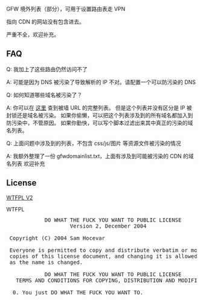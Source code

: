 GFW 境外列表（部分），可用于设置路由表走 VPN

指向 CDN 的网站没有包含进去。

严重不全，欢迎补充。

## FAQ

Q: 我加上了这些路由仍然访问不了

A: 可能是因为 DNS 被污染了导致解析的 IP 不对。请配置一个可以防污染的 DNS

Q: 如何知道哪些域名被污染了？

A: 你可以在 [这里](https://github.com/gfwlist/gfwlist) 查到被墙 URL 的完整列表。
   但是这个列表并没有区分是 IP 被封锁还是域名被污染。
   如果你偷懒，可以把这个列表涉及到的所有域名都加入到防污染中，不管原因。
   如果你勤快，可以写个脚本过滤出来其中真正的污染的域名列表。

Q: 上面问题中涉及到的列表，不包含 css/js/图片 等资源文件被污染的情况

A: 我额外整理了一份 gfwdomainlist.txt，上面有涉及到可能被污染的 CDN 的域名列表
   欢迎补充

## License

[WTFPL V2](http://www.wtfpl.net/txt/copying/)

<a href="http://www.wtfpl.net/"><img
       src="http://www.wtfpl.net/wp-content/uploads/2012/12/wtfpl-badge-4.png"
       width="80" height="15" alt="WTFPL" /></a>

<pre>
            DO WHAT THE FUCK YOU WANT TO PUBLIC LICENSE
                    Version 2, December 2004

 Copyright (C) 2004 Sam Hocevar <sam@hocevar.net>

 Everyone is permitted to copy and distribute verbatim or modified
 copies of this license document, and changing it is allowed as long
 as the name is changed.

            DO WHAT THE FUCK YOU WANT TO PUBLIC LICENSE
   TERMS AND CONDITIONS FOR COPYING, DISTRIBUTION AND MODIFICATION

  0. You just DO WHAT THE FUCK YOU WANT TO.
</pre>
